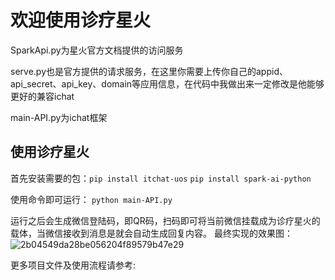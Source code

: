 # 欢迎使用诊疗星火

SparkApi.py为星火官方文档提供的访问服务

serve.py也是官方提供的请求服务，在这里你需要上传你自己的appid、api_secret、api_key、domain等应用信息，在代码中我做出来一定修改是他能够更好的兼容ichat

main-API.py为ichat框架

## 使用诊疗星火
首先安装需要的包：`pip install itchat-uos` 
`pip install spark-ai-python`

使用命令即可运行：
`python main-API.py`

运行之后会生成微信登陆码，即QR码，扫码即可将当前微信挂载成为诊疗星火的载体，当微信接收到消息是就会自动生成回复内容。
最终实现的效果图：
![2b04549da28be056204f89579b47e29](https://github.com/user-attachments/assets/b9140c6a-13d2-4e7d-a07a-25ec6aff46b8)

更多项目文件及使用流程请参考:
